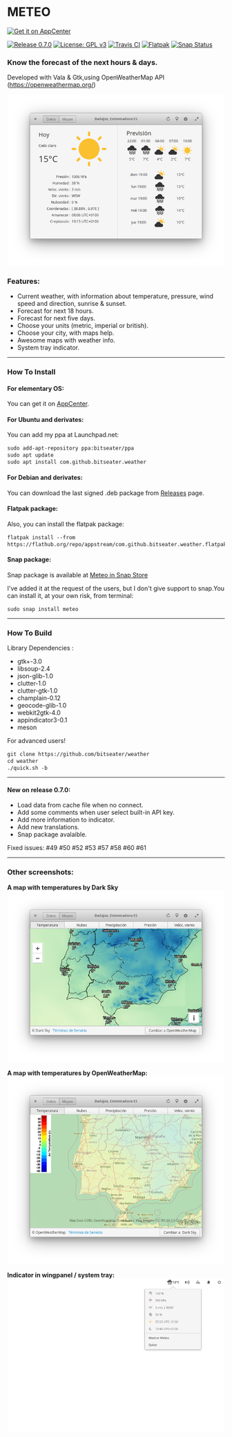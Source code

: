 # METEO

[![Get it on AppCenter](https://appcenter.elementary.io/badge.svg)](https://appcenter.elementary.io/com.github.bitseater.weather)﻿

[![Release 0.7.0](https://img.shields.io/badge/Release-0.7.0-orange.svg)](https://github.com/bitseater/weather/releases) [![License: GPL v3](https://img.shields.io/badge/License-GPL%20v3-blue.svg)](http://www.gnu.org/licenses/gpl-3.0) [![Travis CI](https://travis-ci.org/bitseater/weather.svg?branch=master)](https://travis-ci.org/bitseater/weather/builds/) [![Flatpak](https://img.shields.io/badge/flatpak-download-lightgrey.svg)](https://flathub.org/repo/appstream/com.github.bitseater.weather.flatpakref) [![Snap Status](https://img.shields.io/badge/snap-download-red.svg)](https://snapcraft.io/meteo)


### Know the forecast of the next hours & days.

Developed with Vala & Gtk,using OpenWeatherMap API (https://openweathermap.org/)

![Screenshot](./data/screens/screenshot_1.png  "Weather")

### Features:

- Current weather, with information about temperature, pressure, wind speed and direction, sunrise & sunset.
- Forecast for next 18 hours.
- Forecast for next five days.
- Choose your units (metric, imperial or british).
- Choose your city, with maps help.
- Awesome maps with weather info.
- System tray indicator.

----

### How To Install

#### For elementary OS:

You can get it on [AppCenter](https://appcenter.elementary.io/com.github.bitseater.weather).

#### For Ubuntu and derivates:

You can add my ppa at Launchpad.net:

    sudo add-apt-repository ppa:bitseater/ppa
    sudo apt update
    sudo apt install com.github.bitseater.weather

#### For Debian and derivates:

You can download the last signed .deb package from [Releases](https://github.com/bitseater/weather/releases) page.

#### Flatpak package:

Also, you can install the flatpak package:

    flatpak install --from https://flathub.org/repo/appstream/com.github.bitseater.weather.flatpakref

#### Snap package:

Snap package is available at [Meteo in Snap Store](https://snapcraft.io/meteo)

I've added it at the request of the users, but I don't give support to snap.You can install it, at your own risk, from terminal:

    sudo snap install meteo

----

### How To Build

Library Dependencies :

- gtk+-3.0
- libsoup-2.4
- json-glib-1.0
- clutter-1.0
- clutter-gtk-1.0
- champlain-0.12
- geocode-glib-1.0
- webkit2gtk-4.0
- appindicator3-0.1
- meson


For advanced users!

    git clone https://github.com/bitseater/weather
    cd weather
    ./quick.sh -b

----

#### New on release 0.7.0:

- Load data from cache file when no connect.
- Add some comments when user select built-in API key.
- Add more information to indicator.
- Add new translations.
- Snap package avalaible.

Fixed issues: #49 #50 #52 #53 #57 #58 #60 #61

----
### Other screenshots:

**A map with temperatures by Dark Sky**
![Screenshot](./data/screens/screenshot_2.png  "Weather")

**A map with temperatures by OpenWeatherMap:**
![Screenshot](./data/screens/screenshot_3.png  "Weather")

**Indicator in wingpanel / system tray:**
![Screenshot](./data/screens/screenshot_4.png  "Weather")
